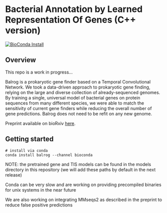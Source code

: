 # Bacterial Annotation by Learned Representation Of Genes (C++ version)
[![BioConda Install](https://anaconda.org/bioconda/balrog/badges/downloads.svg?style=flag&label=BioConda%20install)](https://anaconda.org/bioconda/balrog)

## Overview
This repo is a work in progress...

Balrog is a prokaryotic gene finder based on a Temporal Convolutional Network. We took a data-driven approach to prokaryotic gene finding, relying on the large and diverse collection of already-sequenced genomes. By training a single, universal model of bacterial genes on protein sequences from many different species, we were able to match the sensitivity of current gene finders while reducing the overall number of gene predictions. Balrog does not need to be refit on any new genome.

Preprint available on bioRxiv [here](https://www.biorxiv.org/content/10.1101/2020.09.06.285304v1).

## Getting started
    # install via conda
    conda install balrog --channel bioconda
    
NOTE: the pretrained gene and TIS models can be found in the models directory in this repository (we will add these paths by default in the next release)

Conda can be very slow and are working on providing precompiled binaries for unix systems in the near future

We are also working on integrating MMseqs2 as described in the preprint to reduce false positive predictions
